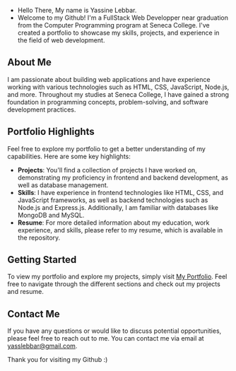 - Hello There, My name is Yassine Lebbar.
- Welcome to my Github! I'm a FullStack Web Developper near graduation from the Computer Programming program at Seneca College. I've created a portfolio to showcase my skills, projects, and experience in the field of web development.

## About Me

I am passionate about building web applications and have experience working with various technologies such as HTML, CSS, JavaScript, Node.js, and more. Throughout my studies at Seneca College, I have gained a strong foundation in programming concepts, problem-solving, and software development practices.

## Portfolio Highlights

Feel free to explore my portfolio to get a better understanding of my capabilities. Here are some key highlights:

- **Projects**: You'll find a collection of projects I have worked on, demonstrating my proficiency in frontend and backend development, as well as database management.
- **Skills**: I have experience in frontend technologies like HTML, CSS, and JavaScript frameworks, as well as backend technologies such as Node.js and Express.js. Additionally, I am familiar with databases like MongoDB and MySQL.
- **Resume**: For more detailed information about my education, work experience, and skills, please refer to my resume, which is available in the repository.

## Getting Started

To view my portfolio and explore my projects, simply visit [My Portfolio](https://myportfolioyassine.vercel.app). Feel free to navigate through the different sections and check out my projects and resume.

## Contact Me

If you have any questions or would like to discuss potential opportunities, please feel free to reach out to me. You can contact me via email at yasslebbar@gmail.com.

Thank you for visiting my Github :)

<!---
yass2400012/yass2400012 is a ✨ special ✨ repository because its `README.md` (this file) appears on your GitHub profile.
You can click the Preview link to take a look at your changes.
--->
